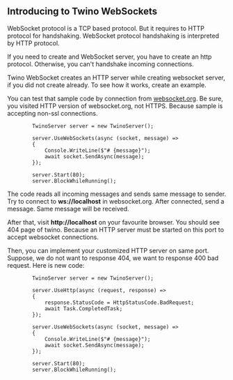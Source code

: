 ## Introducing to Twino WebSockets

WebSocket protocol is a TCP based protocol. But it requires to HTTP protocol for handshaking.
WebSocket protocol handshaking is interpreted by HTTP protocol.

If you need to create and WebSocket server, you have to create an http protocol.
Otherwise, you can't handshake incoming connections.

Twino WebSocket creates an HTTP server while creating websocket server, if you did not create already.
To see how it works, create an example.

You can test that sample code by connection from [websocket.org](http://www.websocket.org/echo.html).
Be sure, you visited HTTP version of websocket.org, not HTTPS. Because sample is accepting non-ssl connections.

            TwinoServer server = new TwinoServer();

            server.UseWebSockets(async (socket, message) =>
            {
                Console.WriteLine($"# {message}");
                await socket.SendAsync(message);
            });
            
            server.Start(80);
            server.BlockWhileRunning();

The code reads all incoming messages and sends same message to sender.
Try to connect to **ws://localhost** in websocket.org.
After connected, send a message. Same message will be received.

After that, visit **http://localhost** on your favourite browser.
You should see 404 page of twino.
Because an HTTP server must be started on this port to accept websocket connections.

Then, you can implement your customized HTTP server on same port.
Suppose, we do not want to response 404, we want to response 400 bad request.
Here is new code:

            TwinoServer server = new TwinoServer();

            server.UseHttp(async (request, response) =>
            {
                response.StatusCode = HttpStatusCode.BadRequest;
                await Task.CompletedTask;
            });
            
            server.UseWebSockets(async (socket, message) =>
            {
                Console.WriteLine($"# {message}");
                await socket.SendAsync(message);
            });
            
            server.Start(80);
            server.BlockWhileRunning();
            
